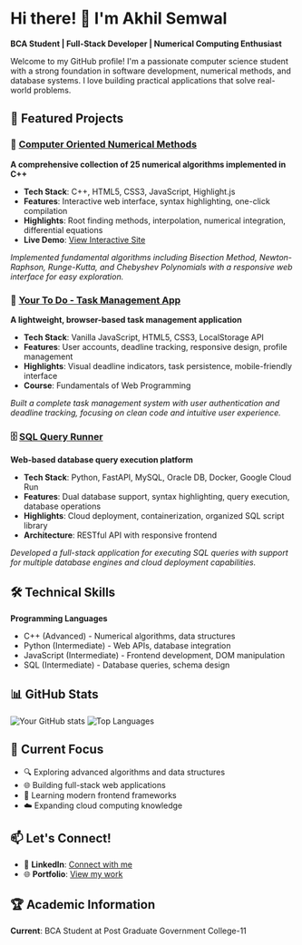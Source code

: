 # Hi there! 👋 I'm Akhil Semwal

**BCA Student | Full-Stack Developer | Numerical Computing Enthusiast**

Welcome to my GitHub profile! I'm a passionate computer science student with a strong foundation in software development, numerical methods, and database systems. I love building practical applications that solve real-world problems.

## 🚀 Featured Projects

### 🔢 [Computer Oriented Numerical Methods](https://github.com/SemwalAkhil/Projects/tree/main/CNM/CNM%20Site)
**A comprehensive collection of 25 numerical algorithms implemented in C++**

- **Tech Stack**: C++, HTML5, CSS3, JavaScript, Highlight.js
- **Features**: Interactive web interface, syntax highlighting, one-click compilation
- **Highlights**: Root finding methods, interpolation, numerical integration, differential equations
- **Live Demo**: [View Interactive Site](https://computer-oriented-numerical-methods.vercel.app/)

*Implemented fundamental algorithms including Bisection Method, Newton-Raphson, Runge-Kutta, and Chebyshev Polynomials with a responsive web interface for easy exploration.*

### 📝 [Your To Do - Task Management App](https://github.com/SemwalAkhil/Projects/tree/main/FWPproject)
**A lightweight, browser-based task management application**

- **Tech Stack**: Vanilla JavaScript, HTML5, CSS3, LocalStorage API
- **Features**: User accounts, deadline tracking, responsive design, profile management
- **Highlights**: Visual deadline indicators, task persistence, mobile-friendly interface
- **Course**: Fundamentals of Web Programming

*Built a complete task management system with user authentication and deadline tracking, focusing on clean code and intuitive user experience.*

### 🗄️ [SQL Query Runner](https://github.com/SemwalAkhil/Projects/tree/main/dbmsProject)
**Web-based database query execution platform**

- **Tech Stack**: Python, FastAPI, MySQL, Oracle DB, Docker, Google Cloud Run
- **Features**: Dual database support, syntax highlighting, query execution, database operations
- **Highlights**: Cloud deployment, containerization, organized SQL script library
- **Architecture**: RESTful API with responsive frontend

*Developed a full-stack application for executing SQL queries with support for multiple database engines and cloud deployment capabilities.*

## 🛠️ Technical Skills

**Programming Languages**
- C++ (Advanced) - Numerical algorithms, data structures
- Python (Intermediate) - Web APIs, database integration
- JavaScript (Intermediate) - Frontend development, DOM manipulation
- SQL (Intermediate) - Database queries, schema design

## 📊 GitHub Stats

![Your GitHub stats](https://github-readme-stats.vercel.app/api?username=yourusername&show_icons=true&theme=radical)
![Top Languages](https://github-readme-stats.vercel.app/api/top-langs/?username=yourusername&layout=compact&theme=radical)

## 🎯 Current Focus

- 🔍 Exploring advanced algorithms and data structures
- 🌐 Building full-stack web applications
- 📱 Learning modern frontend frameworks
- ☁️ Expanding cloud computing knowledge

## 📫 Let's Connect!

- 💼 **LinkedIn**: [Connect with me](https://www.linkedin.com/in/akhil-semwal-882546286/)
- 🌐 **Portfolio**: [View my work](https://github.com/SemwalAkhil/Projects)

## 🏆 Academic Information

**Current**: BCA Student at Post Graduate Government College-11  
